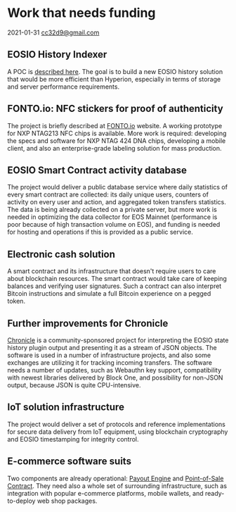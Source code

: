 # Work that needs funding

2021-01-31 cc32d9@gmail.com


## EOSIO History Indexer

A POC is [described
here](https://cc32d9.medium.com/poc-for-eosio-history-indexer-eae200cdbf8f). The
goal is to build a new EOSIO history solution that would be more
efficient than Hyperion, especially in terms of storage and server
performance requirements.


## FONTO.io: NFC stickers for proof of authenticity

The project is briefly described at [FONTO.io](https://fonto.io/)
website. A working prototype for NXP NTAG213 NFC chips is
available. More work is required: developing the specs and software
for NXP NTAG 424 DNA chips, developing a mobile client, and also an
enterprise-grade labeling solution for mass production.


## EOSIO Smart Contract activity database

The project would deliver a public database service where daily
statistics of every smart contract are collected: its daily unique
users, counters of activity on every user and action, and aggregated
token transfers statistics. The data is being already collected on a
private server, but more work is needed in optimizing the data
collector for EOS Mainnet (performance is poor because of high
transaction volume on EOS), and funding is needed for hosting and
operations if this is provided as a public service.


## Electronic cash solution

A smart contract and its infrastructure that doesn't require users to
care about blockchain resources. The smart contract would take care of
keeping balances and verifying user signatures. Such a contract can
also interpret Bitcoin instructions and simulate a full Bitcoin
experience on a pegged token.


## Further improvements for Chronicle

[Chronicle](https://github.com/EOSChronicleProject) is a
community-sponsored project for interpreting the EOSIO state history
plugin output and presenting it as a stream of JSON objects. The
software is used in a number of infrastructure projects, and also some
exchanges are utilizing it for tracking incoming transfers.  The
software needs a number of updates, such as Webauthn key support,
compatibility with newest libraries delivered by Block One, and
possibility for non-JSON output, because JSON is quite CPU-intensive.


## IoT solution infrastructure

The project would deliver a set of protocols and reference
implementations for secure data delivery from IoT equipment, using
blockchain cryptography and EOSIO timestamping for integrity control.


## E-commerce software suits

Two components are already operational: [Payout
Engine](https://cc32d9.medium.com/eosio-payout-engine-a-reliable-way-to-automate-your-payments-fc1f1a523169)
and [Point-of-Sale
Contract](https://cc32d9.medium.com/eosio-pos-contract-enabling-e-commerce-for-everyone-6e72dd29864d).
They need also a whole set of surrounding infrastructure, such as
integration with popular e-commerce platforms, mobile wallets, and
ready-to-deploy web shop packages.










